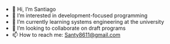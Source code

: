- 👋 Hi, I’m Santiago 
- 👀 I’m interested in development-focused programming
- 🌱 I’m currently learning systems engineering at the university
- 💞️ I’m looking to collaborate on draft programs 
- 📫 How to reach me: Santy8611@gmail.com

<!---
wrongzeta/wrongzeta is a ✨ special ✨ repository because its `README.md` (this file) appears on your GitHub profile.
You can click the Preview link to take a look at your changes.
--->
